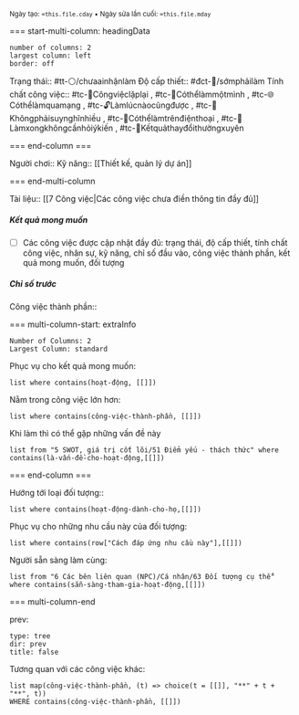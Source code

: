 <sub>Ngày tạo: `=this.file.cday` • Ngày sửa lần cuối: `=this.file.mday`</sub>

=== start-multi-column: headingData
```column-settings  
number of columns: 2
largest column: left
border: off
```

Trạng thái:: #tt-⚪/chưaainhậnlàm
Độ cấp thiết:: #đct-🍃/sớmphảilàm 
Tính chất công việc:: #tc-🔁Côngviệclặplại , #tc-🧍Cóthểlàmmộtmình , #tc-🌐Cóthểlàmquamạng , #tc-🔓Làmlúcnàocũngđược , #tc-🧠Khôngphảisuynghĩnhiều , #tc-📱Cóthểlàmtrênđiệnthoại , #tc-💬Làmxongkhôngcầnhỏiýkiến , #tc-🔁Kếtquảthayđổithườngxuyên 

=== end-column ===

Người chơi::
Kỹ năng:: [[Thiết kế, quản lý dự án]]

=== end-multi-column

Tài liệu:: [[7 Công việc|Các công việc chưa điền thông tin đầy đủ]]
##### Kết quả mong muốn
- [ ] Các công việc được cập nhật đầy đủ: trạng thái, độ cấp thiết, tính chất công việc, nhân sự, kỹ năng, chỉ số đầu vào, công việc thành phần, kết quả mong muốn, đối tượng
##### Chỉ số trước


Công việc thành phần:: 

=== multi-column-start: extraInfo
```column-settings
Number of Columns: 2
Largest Column: standard
```

Phục vụ cho kết quả mong muốn:
```dataview
list where contains(hoạt-động, [[]])
```
Nằm trong công việc lớn hơn:
```dataview
list where contains(công-việc-thành-phần, [[]])
```
Khi làm thì có thể gặp những vấn đề này
```dataview
list from "5 SWOT, giá trị cốt lõi/51 Điểm yếu - thách thức" where contains(là-vấn-đề-cho-hoạt-động,[[]])
```

=== end-column ===

Hướng tới loại đối tượng::
```dataview
list where contains(hoạt-động-dành-cho-họ,[[]])
```
Phục vụ cho những nhu cầu này của đối tượng:
```dataview
list where contains(row["Cách đáp ứng nhu cầu này"],[[]])
```
Người sẵn sàng làm cùng:
```dataview
list from "6 Các bên liên quan (NPC)/Cá nhân/63 Đối tượng cụ thể" where contains(sẵn-sàng-tham-gia-hoạt-động,[[]])
```

=== multi-column-end

prev:
```breadcrumbs
type: tree
dir: prev
title: false
```

Tương quan với các công việc khác:
```dataview 
list map(công-việc-thành-phần, (t) => choice(t = [[]], "**" + t + "**", t))
WHERE contains(công-việc-thành-phần, [[]])
```

